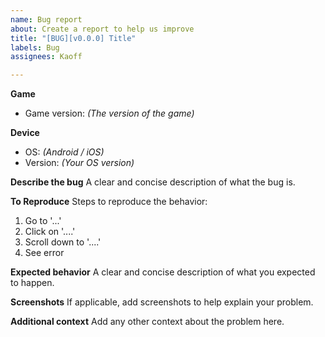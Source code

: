 ```yaml
---
name: Bug report
about: Create a report to help us improve
title: "[BUG][v0.0.0] Title"
labels: Bug
assignees: Kaoff

---
```


**Game**
- Game version: _(The version of the game)_

**Device**
- OS: _(Android / iOS)_
- Version: _(Your OS version)_

**Describe the bug**
A clear and concise description of what the bug is.

**To Reproduce**
Steps to reproduce the behavior:
1. Go to '...'
2. Click on '....'
3. Scroll down to '....'
4. See error

**Expected behavior**
A clear and concise description of what you expected to happen.

**Screenshots**
If applicable, add screenshots to help explain your problem.

**Additional context**
Add any other context about the problem here.
